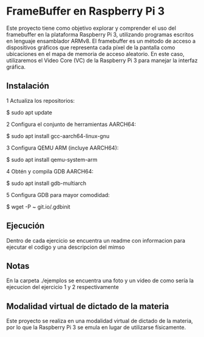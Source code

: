 # FrameBuffer en Raspberry Pi 3

Este proyecto tiene como objetivo explorar y comprender el uso del framebuffer en la plataforma Raspberry Pi 3,
utilizando programas escritos en lenguaje ensamblador ARMv8. El framebuffer es un método de acceso a dispositivos 
gráficos que representa cada píxel de la pantalla como ubicaciones en el mapa de memoria de acceso aleatorio. 
En este caso, utilizaremos el Video Core (VC) de la Raspberry Pi 3 para manejar la interfaz gráfica.

## Instalación

1 Actualiza los repositorios:

  $ sudo apt update

2 Configura el conjunto de herramientas AARCH64:

  $ sudo apt install gcc-aarch64-linux-gnu

3 Configura QEMU ARM (incluye AARCH64):

  $ sudo apt install qemu-system-arm

4 Obtén y compila GDB AARCH64:

  $ sudo apt install gdb-multiarch

5 Configura GDB para mayor comodidad:

  $ wget -P ~ git.io/.gdbinit

## Ejecución

Dentro de cada ejercicio se encuentra un readme con informacion para ejecutar el codigo y una descripcion del mimso

## Notas
En la carpeta ./ejemplos se encuentra una foto y un video de como sería la ejecucion del ejercicio 1 y 2 respectivamente

## Modalidad virtual de dictado de la materia

Este proyecto se realiza en una modalidad virtual de dictado de la materia, por lo que la Raspberry Pi 3 se emula en lugar de utilizarse físicamente.
